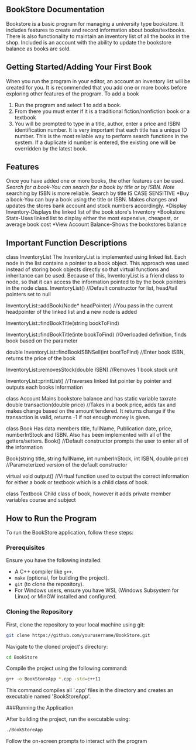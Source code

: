 ## BookStore Documentation
Bookstore is a basic program for managing a university type bookstore. It includes features to create and record information about books/textbooks. There is also functionality to maintain an inventory list of all the books in the shop. Included is an account with the ability to update the bookstore balance as books are sold.
## Getting Started/Adding Your First Book
When you run the program in your editor, an account an inventory list will be created for you. It is recommended that you add one or more books before exploring other features of the program. To add a book
1. Run the program and select 1 to add a book.
2. From there you must enter if it is a traditional fiction/nonfiction book or a textbook
3. You will be prompted to type in a title, author, enter a price and ISBN identification number. It is very important that each title has a unique ID number. This is the most reliable way to perform search functions in the system. If a duplicate id number is entered, the existing one will be overridden by the latest book.
## Features
Once you have added one or more books, the other features can be used.
*Search for a book-You can search for a book by title or by ISBN. Note* searching by ISBN is more reliable. Search by title IS CASE SENSITIVE
*Buy a book-You can buy a book using the title or ISBN. Makes changes and updates the stores bank account and stock numbers accordingly.
*Display Inventory-Displays the linked list of the book store's Inventory
*Bookstore Stats-Uses linked list to display either the most expensive, cheapest, or average book cost
*View Account Balance-Shows the bookstores balance




## Important Function Descriptions
class InventoryList
The InventoryList is implemented using linked list. Each node in the list contains a pointer to a book object. This approach was used instead of storing book objects directly so that virtual functions and inheritance can be used. Because of this, InventoryList is a friend class to node, so that it can access the information pointed to by the book pointers in the node class.
InventoryList()
//Default constructor for list, head/tail pointers set to null

InventoryList::addBook(Node* headPointer)
//You pass in the current headpointer of the linked list and a new node is added

InventoryList::findBookTitle(string bookToFind)

InventoryList::findBookTitle(inte bookToFind)
//Overloaded definition, finds book based on the parameter

double InventoryList::findBookISBNSell(int bootToFind)
//Enter book ISBN, returns the price of the book

InventoryList::removesStock(double ISBN)
//Removes 1 book stock unit

InventoryList::printList()
//Traverses linked list pointer by pointer and outputs each books information

class Account
Mains bookstore balance and has static variable taxrate
double transaction(double price)
//Takes in a book price, adds tax and makes change based on the amount tendered. It returns change if the transaction is valid, returns -1 if not enough money is given.

class Book
Has data members title, fullName, Publication date, price, numberInStock and ISBN. Also has been implemented with all of the getters/setters.
Book()
//Default constructor prompts the user to enter all of the information

Book(string title, string fullName, int numberInStock, int ISBN, double price)
//Parameterized version of the default constructor

virtual void output()
//Virtual function used to output the correct information for either a book or textbook which is a child class of book.

class Textbook
Child class of book, however it adds private member variables course and subject

## How to Run the Program

To run the BookStore application, follow these steps:

### Prerequisites

Ensure you have the following installed:
- A C++ compiler like `g++`.
- `make` (optional, for building the project).
- `git` (to clone the repository).
- For Windows users, ensure you have WSL (Windows Subsystem for Linux) or MinGW installed and configured.

### Cloning the Repository

First, clone the repository to your local machine using git:

```bash
git clone https://github.com/yourusername/BookStore.git
```
Navigate to the cloned project's directory:
```bash
cd BookStore
```

Compile the project using the following command:
```bash
g++ -o BookStoreApp *.cpp -std=c++11
```
This command compiles all '.cpp' files in the directory and creates an executable named 'BookStoreApp'. 

###Running the Application

After building the project, run the executable using:
```bash
./BookStoreApp
```
Follow the on-screen prompts to interact with the program


